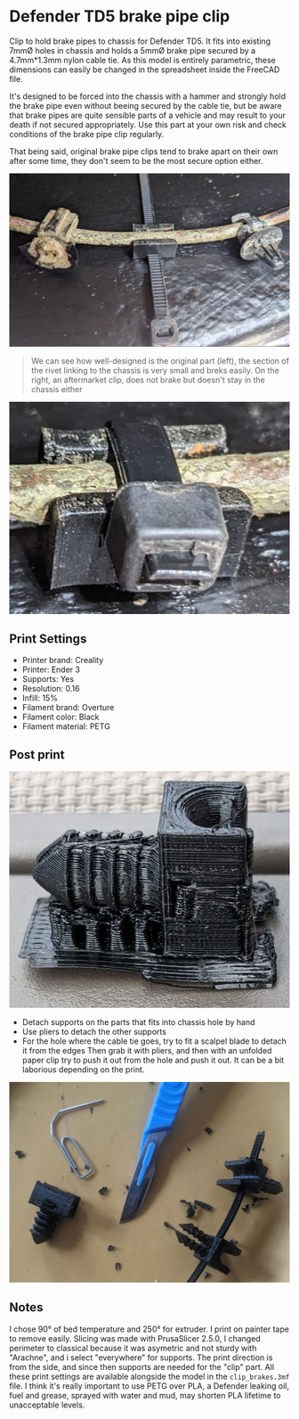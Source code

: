 # Defender TD5 brake pipe clip
Clip to hold brake pipes to chassis for Defender TD5.
It fits into existing 7mmØ holes in chassis and holds a 5mmØ brake pipe secured 
by a 4.7mm*1.3mm nylon cable tie.
As this model is entirely parametric, these dimensions can easily be changed in the spreadsheet inside the FreeCAD file.

It's designed to be forced into the chassis with a hammer and strongly hold the brake pipe even without beeing
secured by the cable tie, but be aware that brake pipes are quite sensible parts of a vehicle and may result
to your death if not secured appropriately. Use this part at your own risk and check conditions of the brake pipe 
clip regularly. 

That being said, original brake pipe clips tend to brake apart on their own after some time, they don't seem
to be the most secure option either.

![image](img/installed_open.JPG)

> We can see how well-designed is the original part (left), the section of the rivet 
> linking to the chassis is very small and breks easily.
> On the right, an aftermarket clip, does not brake but doesn't stay in the chassis either

![image](img/installed_closed.JPG)


## Print Settings
* Printer brand: Creality
* Printer: Ender 3
* Supports: Yes
* Resolution: 0.16
* Infill: 15%
* Filament brand: Overture
* Filament color: Black
* Filament material: PETG

## Post print
![image](img/closup_printed.JPG)
- Detach supports on the parts that fits into chassis hole by hand
- Use pliers to detach the other supports
- For the hole where the cable tie goes, try to fit a scalpel blade to detach it from the edges
Then grab it with pliers, and then with an unfolded paper clip try to push it out from the hole and push it out.
It can be a bit laborious depending on the print.

![image](img/post_print.JPG)

## Notes
I chose 90° of bed temperature and 250° for extruder. I print on painter tape to remove easily.
Slicing was made with PrusaSlicer 2.5.0, I changed perimeter to classical because it was asymetric and not sturdy with "Arachne", and i select "everywhere" for supports.
The print direction is from the side, and since then supports are needed for the "clip" part.
All these print settings are available alongside the model in the `clip_brakes.3mf` file.
I think it's really important to use PETG over PLA, a Defender leaking oil, fuel and grease, sprayed with water and mud, may shorten PLA lifetime to unacceptable levels.
